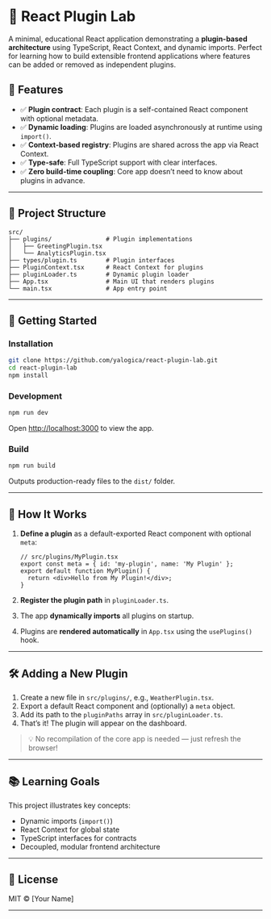 # 🧩 React Plugin Lab

A minimal, educational React application demonstrating a **plugin-based architecture** using TypeScript, React Context, and dynamic imports.
Perfect for learning how to build extensible frontend applications where features can be added or removed as independent plugins.

## 🌟 Features

- ✅ **Plugin contract**: Each plugin is a self-contained React component with optional metadata.
- ✅ **Dynamic loading**: Plugins are loaded asynchronously at runtime using `import()`.
- ✅ **Context-based registry**: Plugins are shared across the app via React Context.
- ✅ **Type-safe**: Full TypeScript support with clear interfaces.
- ✅ **Zero build-time coupling**: Core app doesn’t need to know about plugins in advance.

---
## 📁 Project Structure

```
src/
├── plugins/               # Plugin implementations
│   ├── GreetingPlugin.tsx
│   └── AnalyticsPlugin.tsx
├── types/plugin.ts        # Plugin interfaces
├── PluginContext.tsx      # React Context for plugins
├── pluginLoader.ts        # Dynamic plugin loader
├── App.tsx                # Main UI that renders plugins
└── main.tsx               # App entry point
```

---
## 🚀 Getting Started

### Installation

```bash
git clone https://github.com/yalogica/react-plugin-lab.git
cd react-plugin-lab
npm install
```

### Development

```bash
npm run dev
```

Open [http://localhost:3000](http://localhost:3000) to view the app.

### Build

```bash
npm run build
```

Outputs production-ready files to the `dist/` folder.

---

## 🧪 How It Works

1. **Define a plugin** as a default-exported React component with optional `meta`:

   ```tsx
   // src/plugins/MyPlugin.tsx
   export const meta = { id: 'my-plugin', name: 'My Plugin' };
   export default function MyPlugin() {
     return <div>Hello from My Plugin!</div>;
   }
   ```

2. **Register the plugin path** in `pluginLoader.ts`.

3. The app **dynamically imports** all plugins on startup.

4. Plugins are **rendered automatically** in `App.tsx` using the `usePlugins()` hook.

---

## 🛠️ Adding a New Plugin

1. Create a new file in `src/plugins/`, e.g., `WeatherPlugin.tsx`.
2. Export a default React component and (optionally) a `meta` object.
3. Add its path to the `pluginPaths` array in `src/pluginLoader.ts`.
4. That’s it! The plugin will appear on the dashboard.

> 💡 No recompilation of the core app is needed — just refresh the browser!

---

## 📚 Learning Goals

This project illustrates key concepts:
- Dynamic imports (`import()`)
- React Context for global state
- TypeScript interfaces for contracts
- Decoupled, modular frontend architecture

---

## 📄 License

MIT © [Your Name]

---